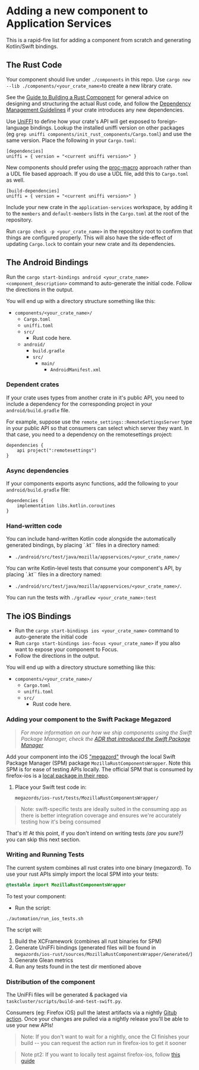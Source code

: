 # Adding a new component to Application Services

This is a rapid-fire list for adding a component from scratch and generating Kotlin/Swift bindings.

## The Rust Code

Your component should live under `./components` in this repo.
Use `cargo new --lib ./components/<your_crate_name>`to create a new library crate.

See the [Guide to Building a Rust Component](./building-a-rust-component.md) for general
advice on designing and structuring the actual Rust code, and follow the
[Dependency Management Guidelines](../dependency-management.md) if your crate
introduces any new dependencies.

Use [UniFFI](https://mozilla.github.io/uniffi-rs/) to define how your crate's
API will get exposed to foreign-language bindings. Lookup the installed uniffi
version on other packages (eg `grep uniffi
components/init_rust_components/Cargo.toml`) and use the same version. Place
the following in your `Cargo.toml`:

```
[dependencies]
uniffi = { version = "<current uniffi version>" }
```

New components should prefer using the
[proc-macro](https://mozilla.github.io/uniffi-rs/latest/proc_macro/index.html) approach rather than
a UDL file based approach.  If you do use a UDL file, add this to `Cargo.toml` as well.

```
[build-dependencies]
uniffi = { version = "<current uniffi version>" }
```

Include your new crate in the `application-services` workspace, by adding
it to the `members` and `default-members` lists in the `Cargo.toml` at
the root of the repository.

Run `cargo check -p <your_crate_name>` in the repository root to confirm that
things are configured properly. This will also have the side-effect of updating
`Cargo.lock` to contain your new crate and its dependencies.


## The Android Bindings

Run the `cargo start-bindings android <your_crate_name> <component_description>` command to auto-generate the initial code.  Follow the directions in the output.

You will end up with a directory structure something like this:

* `components/<your_crate_name>/`
    * `Cargo.toml`
    * `uniffi.toml`
    * `src/`
        * Rust code here.
    * `android/`
        * `build.gradle`
        * `src/`
          * `main/`
              * `AndroidManifest.xml`

### Dependent crates

If your crate uses types from another crate in it's public API, you need to include a dependency for
the corresponding project in your `android/build.gradle` file.

For example, suppose use the `remote_settings::RemoteSettingsServer` type in your public API so that
consumers can select which server they want.  In that case, you need to a dependency on the
remotesettings project:

```
dependencies {
    api project(":remotesettings")
}
```

### Async dependencies

If your components exports async functions, add the following to your `android/build.gradle` file:

```
dependencies {
    implementation libs.kotlin.coroutines
}
```

### Hand-written code

You can include hand-written Kotlin code alongside the automatically
generated bindings, by placing `.kt`` files in a directory named:
* `./android/src/test/java/mozilla/appservices/<your_crate_name>/`

You can write Kotlin-level tests that consume your component's API,
by placing `.kt`` files in a directory named:
* `./android/src/test/java/mozilla/appservices/<your_crate_name>/`.

You can run the tests with `./gradlew <your_crate_name>:test`

## The iOS Bindings

* Run the `cargo start-bindings ios <your_crate_name>` command to auto-generate the initial code
* Run `cargo start-bindings ios-focus <your_crate_name>` if you also want to expose your component to Focus.
* Follow the directions in the output.


You will end up with a directory structure something like this:

* `components/<your_crate_name>/`
    * `Cargo.toml`
    * `uniffi.toml`
    * `src/`
        * Rust code here.

### Adding your component to the Swift Package Megazord

> *For more information on our how we ship components using the Swift Package Manager, check the [ADR that introduced the Swift Package Manager](../adr/0003-swift-packaging.md)*

Add your component into the iOS ["megazord"](../design/megazords.md) through the local Swift Package Manager (SPM) package `MozillaRustComponentsWrapper`. Note this SPM is for ease of testing APIs locally. The official SPM that is consumed by firefox-ios is a [local package in their repo](https://github.com/mozilla-mobile/firefox-ios/tree/main/MozillaRustComponents).


1. Place your Swift test code in:
   ```
   megazords/ios-rust/tests/MozillaRustComponentsWrapper/
   ```

> Note: swift-specific tests are ideally suited in the consuming app as there is better integration coverage and ensures we're accurately testing how it's being consumed

That's it! At this point, if you don't intend on writing tests _(are you sure?)_ you can skip this next section.

### Writing and Running Tests

The current system combines all rust crates into one binary (megazord). To use your rust APIs simply
import the local SPM into your tests:

```swift
@testable import MozillaRustComponentsWrapper
```

To test your component:

- Run the script:

```
./automation/run_ios_tests.sh
```

The script will:
1. Build the XCFramework (combines all rust binaries for SPM)
2. Generate UniFFi bindings (generated files will be found in `megazords/ios-rust/sources/MozillaRustComponentsWrapper/Generated/`)
3. Generate Glean metrics
4. Run any tests found in the test dir mentioned above


### Distribution of the component

The UniFFi files will be generated & packaged via `taskcluster/scripts/build-and-test-swift.py`.

Consumers (eg: Firefox iOS) pull the latest artifacts via a nightly [Gitub action](https://github.com/mozilla-mobile/firefox-ios/actions/workflows/update-appservices-nightly.yml). Once your changes are pulled via a nightly release you'll be able to use your new APIs!

> Note: If you don't want to wait for a nightly, once the CI finishes your build -- you can request the action run in firefox-ios to get it sooner

> Note pt2: If you want to locally test against firefox-ios, follow [this guide](https://github.com/mozilla/application-services/blob/main/docs/howtos/locally-published-components-in-firefox-ios.md)